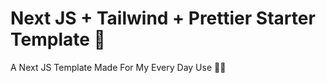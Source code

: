 # Next JS + Tailwind + Prettier Starter Template 🎉

A Next JS Template Made For My Every Day Use 👌🏻
